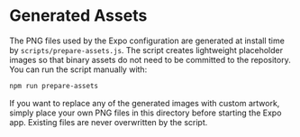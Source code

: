 # Generated Assets

The PNG files used by the Expo configuration are generated at install time by
`scripts/prepare-assets.js`. The script creates lightweight placeholder images
so that binary assets do not need to be committed to the repository. You can
run the script manually with:

```bash
npm run prepare-assets
```

If you want to replace any of the generated images with custom artwork, simply
place your own PNG files in this directory before starting the Expo app.
Existing files are never overwritten by the script.
